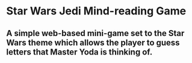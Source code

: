 # Star Wars Jedi Mind-reading Game
## A simple web-based mini-game set to the Star Wars theme which allows the player to guess letters that Master Yoda is thinking of.

